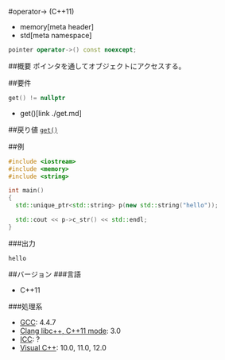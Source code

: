 #operator-> (C++11)
* memory[meta header]
* std[meta namespace]

```cpp
pointer operator->() const noexcept;
```

##概要
ポインタを通してオブジェクトにアクセスする。


##要件

```cpp
get() != nullptr
```
* get()[link ./get.md]


##戻り値
[`get()`](./get.md)


##例
```cpp
#include <iostream>
#include <memory>
#include <string>

int main()
{
  std::unique_ptr<std::string> p(new std::string("hello"));

  std::cout << p->c_str() << std::endl;
}
```

###出力
```
hello
```

##バージョン
###言語
- C++11

###処理系
- [GCC](/implementation.md#gcc): 4.4.7
- [Clang libc++, C++11 mode](/implementation.md#clang): 3.0
- [ICC](/implementation.md#icc): ?
- [Visual C++](/implementation.md#visual_cpp): 10.0, 11.0, 12.0
